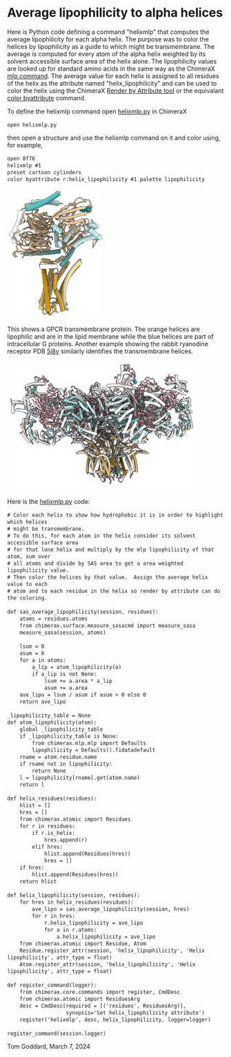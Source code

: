 # Average lipophilicity to alpha helices

Here is Python code defining a command "helixmlp" that computes the average lipophilicity for each alpha helix.  The purpose was to color the helices by lipophilicity as a guide to which might be transmembrane.  The average is computed for every atom of the alpha helix weighted by its solvent accessible surface area of the helix alone.  The lipophilicity values are looked up for standard amino acids in the same way as the ChimeraX [mlp command](https://www.cgl.ucsf.edu/chimerax/docs/user/commands/mlp.html).  The average value for each helix is assigned to all residues of the helix as the attribute named "helix_lipophilicity" and can be used to color the helix using the ChimeraX [Render by Attribute tool](https://www.rbvi.ucsf.edu/chimerax/docs/user/tools/render.html) or the equivalant [color byattribute](https://www.rbvi.ucsf.edu/chimerax/docs/user/commands/color.html#byattribute) command.

To define the helixmlp command open [helixmlp.py](helixmlp.py) in ChimeraX

    open helixmlp.py

then open a structure and use the helixmlp command on it and color using, for example,

    open 8f76
    helixmlp #1
    preset cartoon cylinders
    color byattribute r:helix_lipophilicity #1 palette lipophilicity

<img src="8f76_lipophilicity.png" height="300">

This shows a GPCR transmembrane protein.  The orange helices are lipophilic and are in the lipid membrane while the blue helices are part of intracellular G proteins.  Another example showing the rabbit ryanodine receptor PDB [5j8v](https://www.rcsb.org/structure/5j8v) similarly identifies the transmembrane helices.

<img src="5j8v_lipophilicity.png" height="300">

Here is the [helixmlp.py](helixmlp.py) code:

    # Color each helix to show how hydrophobic it is in order to highlight which helices
    # might be transmembrane.
    # To do this, for each atom in the helix consider its solvent accessible surface area
    # for that lone helix and multiply by the mlp lipophilicity of that atom, sum over
    # all atoms and divide by SAS area to get a area weighted lipophilicity value.
    # Then color the helices by that value.  Assign the average helix value to each
    # atom and to each residue in the helix so render by attribute can do the coloring.

    def sas_average_lipophilicity(session, residues):
        atoms = residues.atoms
        from chimerax.surface.measure_sasacmd import measure_sasa
        measure_sasa(session, atoms)

        lsum = 0
        asum = 0
        for a in atoms:
            a_lip = atom_lipophilicity(a)
            if a_lip is not None:
                lsum += a.area * a_lip
                asum += a.area
        ave_lipo = lsum / asum if asum > 0 else 0
        return ave_lipo

    _lipophilicity_table = None
    def atom_lipophilicity(atom):
        global _lipophilicity_table
        if _lipophilicity_table is None:
            from chimerax.mlp.mlp import Defaults
            lipophilicity = Defaults().fidatadefault
        rname = atom.residue.name
        if rname not in lipophilicity:
            return None
        l = lipophilicity[rname].get(atom.name)
        return l

    def helix_residues(residues):
        hlist = []
        hres = []
        from chimerax.atomic import Residues
        for r in residues:
            if r.is_helix:
                hres.append(r)
            elif hres:
                hlist.append(Residues(hres))
                hres = []
        if hres:
            hlist.append(Residues(hres))
        return hlist

    def helix_lipophilicity(session, residues):
        for hres in helix_residues(residues):
            ave_lipo = sas_average_lipophilicity(session, hres)
            for r in hres:
                r.helix_lipophilicity = ave_lipo
                for a in r.atoms:
                    a.helix_lipophilicity = ave_lipo
        from chimerax.atomic import Residue, Atom
        Residue.register_attr(session, 'helix_lipophilicity', 'Helix lipophilicity', attr_type = float)
        Atom.register_attr(session, 'helix_lipophilicity', 'Helix lipophilicity', attr_type = float)

    def register_command(logger):
        from chimerax.core.commands import register, CmdDesc
        from chimerax.atomic import ResiduesArg
        desc = CmdDesc(required = [('residues', ResiduesArg)],
                       synopsis='Set helix_lipophilicity attribute')
        register('helixmlp', desc, helix_lipophilicity, logger=logger)

    register_command(session.logger)



Tom Goddard, March 7, 2024
